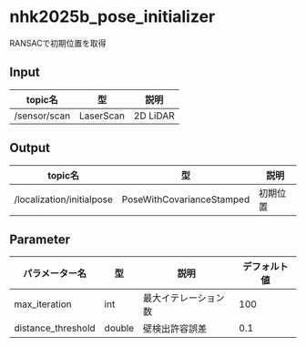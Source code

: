 # nhk2025b_pose_initializer
RANSACで初期位置を取得

## Input
| topic名 | 型 | 説明 |
| - | - | - |
| /sensor/scan | LaserScan | 2D LiDAR |

## Output
| topic名 | 型 | 説明 |
| - | - | - |
| /localization/initialpose | PoseWithCovarianceStamped | 初期位置 |

## Parameter
| パラメーター名 | 型 | 説明 | デフォルト値 |
| - | - | - | - |
| max_iteration | int | 最大イテレーション数 | 100 |
| distance_threshold | double | 壁検出許容誤差 | 0.1 |